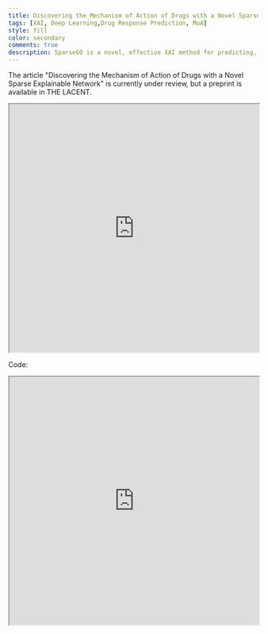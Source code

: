 ```yaml
---
title: Discovering the Mechanism of Action of Drugs with a Novel Sparse Explainable Network
tags: [XAI, Deep Learning,Drug Response Prediction, MoA]
style: fill
color: secondary
comments: true
description: SparseGO is a novel, effective XAI method for predicting, but more importantly, understanding drug response.
---
```


The article "Discovering the Mechanism of Action of Drugs with a Novel Sparse Explainable Network" is currently under review, but a preprint is available in THE LACENT.
<iframe src="https://papers.ssrn.com/sol3/papers.cfm?abstract_id=4364890" width="100%" height="500px"></iframe>

Code: 
<iframe src="https://github.com/KatynaSada/SparseGO" width="100%" height="500px"></iframe>